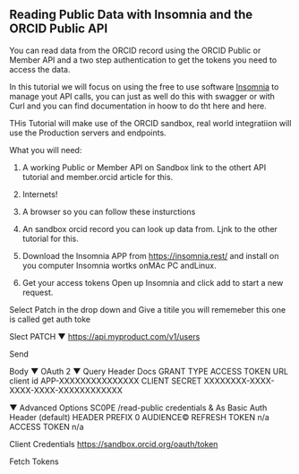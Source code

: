 ## Reading Public Data with Insomnia and the ORCID Public API

You  can read data from the ORCID record using the ORCID Public or Member API and a two step authentication to get the tokens you need to access the data.

In this tutorial we will focus on using the free to use software [Insomnia](https://insomnia.rest/) to manage yout API calls, you can just as well do this with swagger or with Curl and you can find documentation in hoow to do tht here and here.


THis Tutorial will make use of the ORCID sandbox, real world integratiion will use the Production servers and endpoints.

What you will need:
1. A working Public or Member  API on Sandbox link to the othert API tutorial and member.orcid article for this.
2. Internets!
3. A browser so you can follow these insturctions
4. An sandbox orcid record you can look up data from. Ljnk to the other tutorial for this.


1. Download the Insomnia APP from https://insomnia.rest/ and install  on you computer Insomnia wortks onMAc PC andLinux.

2. Get your access tokens
Open up Insomnia and click add to start a new request.

Select Patch in the drop down and Give a titile you will rememeber this one is called get auth toke


<PIC>


Slect
PATCH ▼ https://api.myproduct.com/v1/users

Send

Body ▼ OAuth 2 ▼ Query Header Docs
GRANT TYPE
ACCESS TOKEN URL
client id	APP-XXXXXXXXXXXXXXX
CLIENT SECRET	XXXXXXXX-XXXX-XXXX-XXXX-XXXXXXXXXXXX

▼ Advanced Options
SC0PE	/read-public
credentials &	As Basic Auth Header (default)
HEADER PREFIX 0
AUDIENCE©
REFRESH TOKEN
n/a
ACCESS TOKEN
n/a

Client Credentials
https://sandbox.orcid.org/oauth/token

Fetch Tokens
